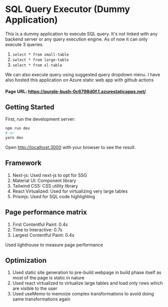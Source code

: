 # SQL Query Executor (Dummy Application)

This is a dummy application to execute SQL query. It's not linked with any backend server or any query execution engine. As of now it can only execute 3 queries.
1. `select * from small-table`   
2. `select * from large-table`
3. `select * from xl-table`

We can also execute query using suggested query dropdown menu. 
I have also hosted this application on Azure static web app with github actions

#### Page URL: https://purple-bush-0c6798d0f.1.azurestaticapps.net/

## Getting Started

First, run the development server:

```bash
npm run dev
# or
yarn dev
```

Open [http://localhost:3000](http://localhost:3000) with your browser to see the result.

## Framework 

1. Next-js: Used next-js to opt for SSG
2. Material UI: Component library
3. Tailwind CSS: CSS utility library
4. React Virtualized: Used for virtualizing very large tables
5. Prismjs: Used for SQL code highlighting 

## Page performance matrix


1. First Contentful Paint: 0.4s
2. Time to Interactive: 0.7s
3. Largest Contentful Paint: 0.4s

Used lighthouse to measure page performance

## Optimization

1. Used static site generation to pre-build webpage in build phase itself as most of the page is static in nature 
2. Used react virtualized to virtualize large tables and load only rows which are visible to the user
3. Used useMemo to memoize complex transformations to avoid doing same transformations again